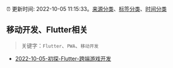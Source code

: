 :alarm_clock: 更新时间: 2022-10-05 11:15:33。[来源分类](../README.md)、[标签分类](../TAGS.md)、[时间分类](../TIMELINE.md)

## 移动开发、Flutter相关


> 关键字：`Flutter`、`PWA`、`移动开发`



- [2022-10-05-初探-Flutter-跨端游戏开发](https://toutiao.io/k/eq7rih7) 